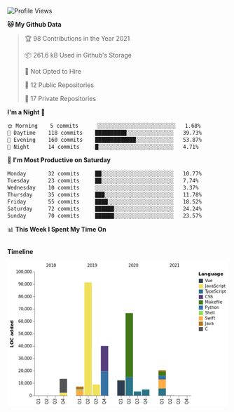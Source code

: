 <!--START_SECTION:waka-->
![Profile Views](http://img.shields.io/badge/Profile%20Views-0-blue)

**🐱 My Github Data** 

> 🏆 98 Contributions in the Year 2021
 > 
> 📦 261.6 kB Used in Github's Storage 
 > 
> 🚫 Not Opted to Hire
 > 
> 📜 12 Public Repositories 
 > 
> 🔑 17 Private Repositories  
 > 
**I'm a Night 🦉** 

```text
🌞 Morning    5 commits      ░░░░░░░░░░░░░░░░░░░░░░░░░   1.68% 
🌆 Daytime    118 commits    ██████████░░░░░░░░░░░░░░░   39.73% 
🌃 Evening    160 commits    █████████████░░░░░░░░░░░░   53.87% 
🌙 Night      14 commits     █░░░░░░░░░░░░░░░░░░░░░░░░   4.71%

```
📅 **I'm Most Productive on Saturday** 

```text
Monday       32 commits     ██░░░░░░░░░░░░░░░░░░░░░░░   10.77% 
Tuesday      23 commits     ██░░░░░░░░░░░░░░░░░░░░░░░   7.74% 
Wednesday    10 commits     ░░░░░░░░░░░░░░░░░░░░░░░░░   3.37% 
Thursday     35 commits     ███░░░░░░░░░░░░░░░░░░░░░░   11.78% 
Friday       55 commits     ████░░░░░░░░░░░░░░░░░░░░░   18.52% 
Saturday     72 commits     ██████░░░░░░░░░░░░░░░░░░░   24.24% 
Sunday       70 commits     ██████░░░░░░░░░░░░░░░░░░░   23.57%

```


📊 **This Week I Spent My Time On** 

```text
```

**Timeline**

![Chart not found](https://raw.githubusercontent.com/johann-lr/johann-lr/master/charts/bar_graph.png) 


<!--END_SECTION:waka-->
